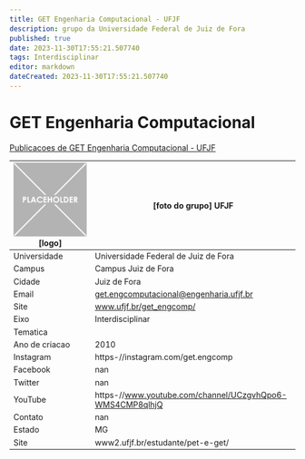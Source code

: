 ```yaml
---
title: GET Engenharia Computacional - UFJF
description: grupo da Universidade Federal de Juiz de Fora
published: true
date: 2023-11-30T17:55:21.507740
tags: Interdisciplinar
editor: markdown
dateCreated: 2023-11-30T17:55:21.507740
---
```


# GET Engenharia Computacional

[Publicacoes de GET Engenharia Computacional - UFJF](/atividade/19GETEngenhariaComputacionalUFJF/feed.md)

| ![placeholder.png](/placeholder.png) [logo] | [foto do grupo] UFJF         |
| ------------------------------------------- | ------------------------------------------------- |
| Universidade                                | Universidade Federal de Juiz de Fora      |
| Campus                                      | Campus Juiz de Fora            |
| Cidade                                      | Juiz de Fora             |
| Email                                       | get.engcomputacional@engenharia.ufjf.br             |
| Site                                        | www.ufjf.br/get_engcomp/              |
| Eixo                                        | Interdisciplinar              |
| Tematica                                    |           |
| Ano de criacao                              | 2010        |
| Instagram                                   | https-//instagram.com/get.engcomp         |
| Facebook                                    | nan          |
| Twitter                                     | nan           |
| YouTube                                     | https-//www.youtube.com/channel/UCzgvhQpo6-WMS4CMP8qlhjQ           |
| Contato                                     | nan         |
| Estado                                      |  MG            |
| Site                                        | www2.ufjf.br/estudante/pet-e-get/ |
